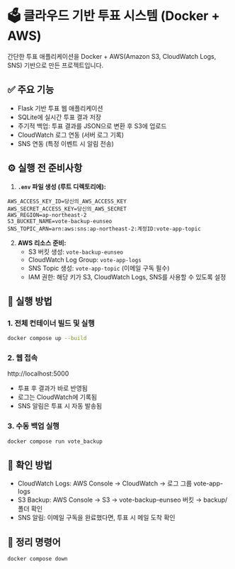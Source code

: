 
# 🗳 클라우드 기반 투표 시스템 (Docker + AWS)
간단한 투표 애플리케이션을 Docker + AWS(Amazon S3, CloudWatch Logs, SNS) 기반으로 만든 프로젝트입니다.


## ✅ 주요 기능

- Flask 기반 투표 웹 애플리케이션
- SQLite에 실시간 투표 결과 저장
- 주기적 백업: 투표 결과를 JSON으로 변환 후 S3에 업로드
- CloudWatch 로그 연동 (서버 로그 기록)
- SNS 연동 (특정 이벤트 시 알림 전송)


## ⚙️ 실행 전 준비사항

1. **`.env` 파일 생성 (루트 디렉토리에):**
```
AWS_ACCESS_KEY_ID=당신의_AWS_ACCESS_KEY
AWS_SECRET_ACCESS_KEY=당신의_AWS_SECRET
AWS_REGION=ap-northeast-2
S3_BUCKET_NAME=vote-backup-eunseo
SNS_TOPIC_ARN=arn:aws:sns:ap-northeast-2:계정ID:vote-app-topic
```


2. **AWS 리소스 준비:**
   - S3 버킷 생성: `vote-backup-eunseo`
   - CloudWatch Log Group: `vote-app-logs`
   - SNS Topic 생성: `vote-app-topic` (이메일 구독 필수)
   - IAM 권한: 해당 키가 S3, CloudWatch Logs, SNS를 사용할 수 있도록 설정


## 🚀 실행 방법

### 1. 전체 컨테이너 빌드 및 실행

```bash
docker compose up --build
```

### 2. 웹 접속
http://localhost:5000

- 투표 후 결과가 바로 반영됨
- 로그는 CloudWatch에 기록됨
- SNS 알림은 투표 시 자동 발송됨

### 3. 수동 백업 실행
```bash
docker compose run vote_backup
```

## 🧪 확인 방법
- CloudWatch Logs: AWS Console → CloudWatch → 로그 그룹 vote-app-logs
- S3 Backup: AWS Console → S3 → vote-backup-eunseo 버킷 → backup/ 폴더 확인
- SNS 알림: 이메일 구독을 완료했다면, 투표 시 메일 도착 확인

## 🧹 정리 명령어
```bash
docker compose down
```

